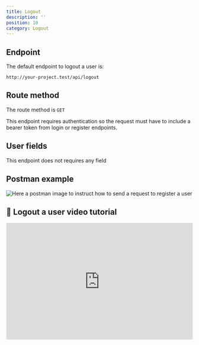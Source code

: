 ```yaml
---
title: Logout
description: ''
position: 10
category: Logout
---
```


## Endpoint

The default endpoint to logout a user is:

```
http://your-project.test/api/logout
```

## Route method

The route method is `GET`

<alert type="warning">

This endpoint requires authentication so the request must have to include a bearer token from login or register endpoints.

</alert>

## User fields

This endpoint does not requires any field

## Postman example

![Here a postman image to instruct how to send a request to register a user](/json-api-auth-docs/images/postman-logout-screenshot.png)

## 🍿 Logout a user video tutorial

<iframe style="width: 100%" height="315" src="https://www.youtube.com/embed/yrKTAUezkkQ" frameborder="0" allow="accelerometer; autoplay; clipboard-write; encrypted-media; gyroscope; picture-in-picture" allowfullscreen></iframe>
